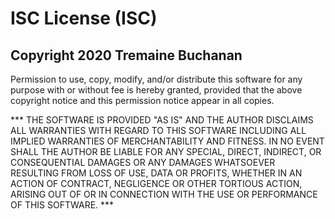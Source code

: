 # ISC License (ISC)

## Copyright 2020 Tremaine Buchanan

Permission to use, copy, modify, and/or distribute this software for any purpose with or without fee is hereby granted, provided that the above copyright notice and this permission notice appear in all copies.

*** THE SOFTWARE IS PROVIDED "AS IS" AND THE AUTHOR DISCLAIMS ALL WARRANTIES WITH REGARD TO THIS SOFTWARE INCLUDING ALL IMPLIED WARRANTIES OF MERCHANTABILITY AND FITNESS. IN NO EVENT SHALL THE AUTHOR BE LIABLE FOR ANY SPECIAL, DIRECT, INDIRECT, OR CONSEQUENTIAL DAMAGES OR ANY DAMAGES WHATSOEVER RESULTING FROM LOSS OF USE, DATA OR PROFITS, WHETHER IN AN ACTION OF CONTRACT, NEGLIGENCE OR OTHER TORTIOUS ACTION, ARISING OUT OF OR IN CONNECTION WITH THE USE OR PERFORMANCE OF THIS SOFTWARE. ***
